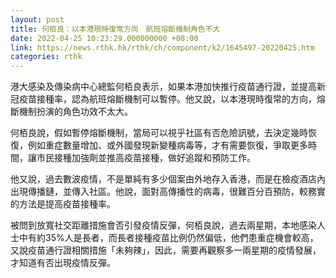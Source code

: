 ```yaml
---
layout: post
title: 何栢良：以本港現時復常方向　航班熔斷機制角色不大
date: 2022-04-25 10:23:29.000000000 +08:00
link: https://news.rthk.hk/rthk/ch/component/k2/1645497-20220425.htm
categories: rthk
---
```


港大感染及傳染病中心總監何栢良表示，如果本港加快推行疫苗通行證，並提高新冠疫苗接種率，認為航班熔斷機制可以暫停。他又說，以本港現時復常的方向，熔斷機制扮演的角色功效不太大。

何栢良說，假如暫停熔斷機制，當局可以視乎社區有否危險訊號，去決定幾時恢復，例如重症數量增加、或外國發現新變種病毒等，才有需要恢復，爭取更多時間，讓市民接種加強劑並推高疫苗接種，做好追蹤和預防工作。

他又說，過去數波疫情，不是單純有多少個案由外地存入香港，而是在檢疫酒店內出現傳播鏈，並傳入社區。他說，面對高傳播性的病毒，很難百分百預防，較務實的方法是提高疫苗接種率。

被問到放寬社交距離措施會否引發疫情反彈，何栢良說，過去兩星期，本地感染人士中有約35%人是長者，而長者接種疫苗比例仍然偏低，他們患重症機會較高，又說疫苗通行證相關措施「未夠辣」，因此，需要再觀察多一兩星期的疫情發展，才知道有否出現疫情反彈。
